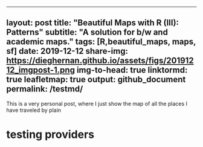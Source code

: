 ---
layout: post
title: "Beautiful Maps with R (III): Patterns"
subtitle: "A solution for b/w and academic maps."
tags: [R,beautiful_maps, maps, sf]
date: 2019-12-12
share-img: https://dieghernan.github.io/assets/figs/20191212_imgpost-1.png
img-to-head: true
linktormd: true
leafletmap: true
output: github_document
permalink: /testmd/
-

This is a very personal post, where I just show the map of all the
places I have traveled by
plain

<!--html_preserve-->
# testing providers
<div id="htmlwidget-fbb61b2f079ee330d173" class="leaflet html-widget" style="width:672px;height:480px;"></div>
<script type="application/json" data-for="htmlwidget-fbb61b2f079ee330d173">{"x":{"options":{"minZoom":1.25,"crs":{"crsClass":"L.CRS.EPSG3857","code":null,"proj4def":null,"projectedBounds":null,"options":{}}},"calls":[{"method":"addProviderTiles","args":["CartoDB.DarkMatter",null,null,{"noWrap":true,"detectRetina":true}]},{"method":"setMaxBounds","args":[-90,-180,90,180]},{"method":"addCircleMarkers","args":[[40.49181,39.55],[-3.56948,2.73333],[5.74349177498518,5.74349177498518],null,"Destinations",{"interactive":true,"className":"","stroke":true,"color":"#03F","weight":5,"opacity":0.5,"fill":true,"fillColor":"#03F","fillOpacity":0.3},null,null,null,null,null,{"interactive":false,"permanent":false,"direction":"auto","opacity":1,"offset":[0,0],"textsize":"10px","textOnly":false,"className":"","sticky":true},null]},{"method":"addPolygons","args":[[[[{"lng":[2.73333,-3.56948],"lat":[39.55,40.49181]}]]],null,"Outline",{"interactive":true,"className":"","stroke":false,"color":"#03F","weight":5,"opacity":0.5,"fill":true,"fillColor":"white","fillOpacity":0.05,"smoothFactor":1,"noClip":false},null,null,null,{"interactive":false,"permanent":false,"direction":"auto","opacity":1,"offset":[0,0],"textsize":"10px","textOnly":false,"className":"","sticky":true},null]},{"method":"addPolylines","args":[[[[{"lng":[-1.97786627937008,-0.396303005248092,1.17435996733598],"lat":[40.2885468235872,40.0636109199924,39.8173161586597]}]],[[{"lng":[1.17435996733598,-0.396303005248092,-1.97786627937008],"lat":[39.8173161586597,40.0636109199924,40.2885468235872]}]]],null,"Flights",{"interactive":true,"className":"","stroke":true,"color":"green","weight":[3,3],"opacity":0.3,"fill":false,"fillColor":"green","fillOpacity":0.2,"smoothFactor":1,"noClip":false},null,null,null,{"interactive":false,"permanent":false,"direction":"auto","opacity":1,"offset":[0,0],"textsize":"10px","textOnly":false,"className":"","sticky":true},null]},{"method":"addEasyButton","args":[{"icon":"fa-globe","title":"Zoom to Level 1","onClick":"function(btn, map){ map.setView([ 40.49181,-3.56948],1.25); }","position":"topleft"}]},{"method":"addHeatmap","args":[[[40.49181,-3.56948,1.14869835499704],[39.55,2.73333,1.14869835499704]],null,"Heatmap",{"minOpacity":0.3,"max":1.14869835499704,"radius":35,"blur":30}]},{"method":"addLayersControl","args":[[],["Heatmap","Destinations","Flights","Outline"],{"collapsed":true,"autoZIndex":true,"position":"topright"}]},{"method":"hideGroup","args":[["Destinations","Flights","Outline"]]}],"setView":[[40.49181,-3.56948],3,[]],"limits":{"lat":[39.55,40.49181],"lng":[-3.56948,2.73333]}},"evals":["calls.5.args.0.onClick"],"jsHooks":[]}</script>

<!--/html_preserve-->
